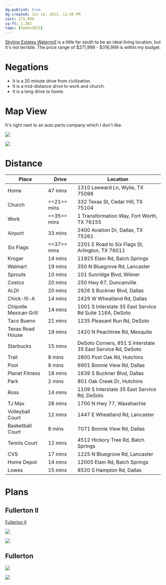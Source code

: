```yaml
---
dg-publish: true
dg-created: Jun 14, 2023, 11:30 PM
cost: 271,999
sq-ft: 1,302
tags: [homes2023]
---
```


[Skyline Estates Watermill](https://www.lennar.com/new-homes/texas/dallas-ft-worth/hutchins/skyline-estates-watermill)  is a little far south to be an ideal living location, but it's not terrible. The price range of $271,999 - $316,999 is within my budget.

# Negations

- It is a 20 minute drive from civilization.
- It is a mid-distance drive to work and church.
- It is a long drive to home.

# Map View

It's right next to an auto parts company which I don't like. 

![](https://i.imgur.com/Q7bIScd.png)


![](https://i.imgur.com/lbWF3Gb.png)

# Distance

| Place                  | Drive   | Location                                                    |
|------------------------|---------|-------------------------------------------------------------|
| Home                   | 47 mins | 1310 Leeward Ln, Wylie, TX 75098                            |
| Church                 | ==21== mins | 332 Texas St, Cedar Hill, TX 75104                          |
| Work                   | ==35== mins | 1 Transformation Way, Fort Worth, TX 76155                  |
| Airport                | 33 mins | 2400 Aviation Dr, Dallas, TX 75261                          |
| Six Flags              | ==37== mins | 2201 E Road to Six Flags St, Arlington, TX 76011            |
| Kroger                 | 14 mins | 11925 Elam Rd, Balch Springs                                |
| Walmart                | 19 mins | 350 N Bluegrove Rd, Lancaster                               |
| Sprouts                | 10 mins | 101 Sunridge Blvd, Wilmer                                   |
| Costco                 | 20 mins | 250 Hwy 67, Duncanville                                     |
| ALDI                   | 20 mins | 2926 S Buckner Blvd, Dallas                                 |
| Chick-fil-A            | 14 mins | 2429 W Wheatland Rd, Dallas                                 |
| Chipotle Mexican Grill | 14 mins | 1001 S Interstate 35 East Service Rd Suite 116A, DeSoto     |
| Taco Bueno             | 21 mins | 1235 Pleasant Run Rd, DeSoto                                |
| Texas Road House       | 19 mins | 1420 N Peachtree Rd, Mesquite                               |
| Starbucks              | 15 mins | DeSoto Corners, 851 S Interstate 35 East Service Rd, DeSoto |
| Trail                  | 8 mins  | 2800 Post Oak Rd, Hutchins                                  |
| Pool                   | 8 mins  | 6901 Bonnie View Rd, Dallas                                 |
| Planet Fitness         | 18 mins | 1639 S Buckner Blvd, Dallas                                 |
| Park                   | 2 mins  | 801 Oak Creek Dr, Hutchins                                  |
| Ross                   | 14 mins | 1109 S Interstate 35 East Service Rd, DeSoto                |
| TJ Max                 | 28 mins | 1700 N Hwy 77, Waxahachie                                   |
| Volleyball Court       | 12 mins | 1447 E Wheatland Rd, Lancaster                              |
| Basketball Court       | 8 mins  | 7071 Bonnie View Rd, Dallas                                 |
| Tennis Court           | 12 mins | 4512 Hickory Tree Rd, Balch Springs                         |
| CVS                    | 17 mins | 1225 N Bluegrove Rd, Lancaster                              |
| Home Depot             | 14 mins | 12005 Elam Rd, Balch Springs                                |
| Lowes                  | 15 mins | 8520 S Hampton Rd, Dallas                                   |

# Plans

## Fullerton II

[Fullerton II](https://www.lennar.com/new-homes/texas/dallas-ft-worth/princeton/cypress-creek/watermill-collection/fullerton-ii)

![](https://cdn.lennar.net/api/images/images/elevations_v10/7554/63701/63701_eleA_lg.png?d=20230608T151454Z&w=1050)

![](https://cdn.lennar.net/api/images/images/floorplans_v10/7554/63701/63701_flpDFW_3011_FP_FullertonII_Watermill_SierraVista_Overlay_lg.svg?d=20230608T151454Z&w=2100)

## Fullerton

![](https://cdn.lennar.net/api/images/images/elevations_v10/5253/57700/57700_eleAD8_lg.png?d=20230518T174701Z&w=1050)

![](https://cdn.lennar.net/api/images/images/floorplans_v10/5253/57700/57700_flpDFW_BluebonnetEstates_FP_Fullerton_3411_1302_Overlay_lg.svg?d=20230518T174701Z&w=2100)
